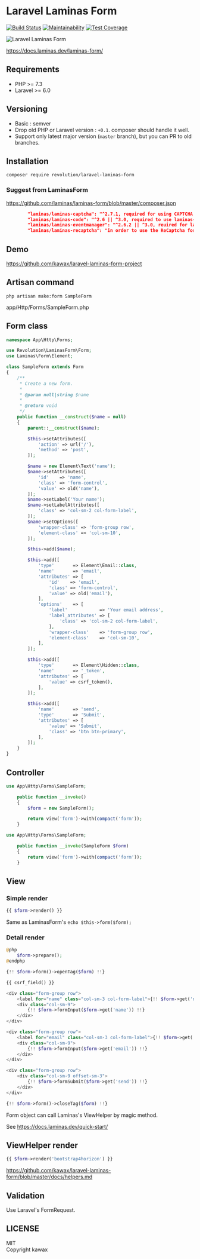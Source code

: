 # Laravel Laminas Form
[![Build Status](https://travis-ci.com/kawax/laravel-laminas-form.svg?branch=master)](https://travis-ci.com/kawax/laravel-laminas-form)
[![Maintainability](https://api.codeclimate.com/v1/badges/21666cb8ec565a23d92c/maintainability)](https://codeclimate.com/github/kawax/laravel-laminas-form/maintainability)
[![Test Coverage](https://api.codeclimate.com/v1/badges/21666cb8ec565a23d92c/test_coverage)](https://codeclimate.com/github/kawax/laravel-laminas-form/test_coverage)

![Laravel Laminas Form](screenshot.png)

https://docs.laminas.dev/laminas-form/

## Requirements
- PHP >= 7.3
- Laravel >= 6.0

## Versioning
- Basic : semver
- Drop old PHP or Laravel version : `+0.1`. composer should handle it well.
- Support only latest major version (`master` branch), but you can PR to old branches.

## Installation

```
composer require revolution/laravel-laminas-form
```

### Suggest from LaminasForm
https://github.com/laminas/laminas-form/blob/master/composer.json

```json
        "laminas/laminas-captcha": "^2.7.1, required for using CAPTCHA form elements",
        "laminas/laminas-code": "^2.6 || ^3.0, required to use laminas-form annotations support",
        "laminas/laminas-eventmanager": "^2.6.2 || ^3.0, reuired for laminas-form annotations support",
        "laminas/laminas-recaptcha": "in order to use the ReCaptcha form element"
```

## Demo
https://github.com/kawax/laravel-laminas-form-project

## Artisan command

```
php artisan make:form SampleForm
```

app/Http/Forms/SampleForm.php

## Form class

```php
namespace App\Http\Forms;

use Revolution\LaminasForm\Form;
use Laminas\Form\Element;

class SampleForm extends Form
{
    /**
     * Create a new form.
     *
     * @param null|string $name
     *
     * @return void
     */
    public function __construct($name = null)
    {
        parent::__construct($name);

        $this->setAttributes([
            'action' => url('/'),
            'method' => 'post',
        ]);

        $name = new Element\Text('name');
        $name->setAttributes([
            'id'    => 'name',
            'class' => 'form-control',
            'value' => old('name'),
        ]);
        $name->setLabel('Your name');
        $name->setLabelAttributes([
            'class' => 'col-sm-2 col-form-label',
        ]);
        $name->setOptions([
            'wrapper-class' => 'form-group row',
            'element-class' => 'col-sm-10',
        ]);

        $this->add($name);

        $this->add([
            'type'       => Element\Email::class,
            'name'       => 'email',
            'attributes' => [
                'id'    => 'email',
                'class' => 'form-control',
                'value' => old('email'),
            ],
            'options'    => [
                'label'            => 'Your email address',
                'label_attributes' => [
                    'class' => 'col-sm-2 col-form-label',
                ],
                'wrapper-class'    => 'form-group row',
                'element-class'    => 'col-sm-10',
            ],
        ]);

        $this->add([
            'type'       => Element\Hidden::class,
            'name'       => '_token',
            'attributes' => [
                'value' => csrf_token(),
            ],
        ]);

        $this->add([
            'name'       => 'send',
            'type'       => 'Submit',
            'attributes' => [
                'value' => 'Submit',
                'class' => 'btn btn-primary',
            ],
        ]);
    }
}
```

## Controller

```php
use App\Http\Forms\SampleForm;

    public function __invoke()
    {
        $form = new SampleForm();

        return view('form')->with(compact('form'));
    }
```

```php
use App\Http\Forms\SampleForm;

    public function __invoke(SampleForm $form)
    {
        return view('form')->with(compact('form'));
    }
```

## View

### Simple render

```php
{{ $form->render() }}
```

Same as LaminasForm's `echo $this->form($form);`

### Detail render

```php
@php
    $form->prepare();
@endphp

{!! $form->form()->openTag($form) !!}

{{ csrf_field() }}

<div class="form-group row">
    <label for="name" class="col-sm-3 col-form-label">{!! $form->get('name')->getLabel()  !!}</label>
    <div class="col-sm-9">
        {!! $form->formInput($form->get('name')) !!}
    </div>
</div>

<div class="form-group row">
    <label for="email" class="col-sm-3 col-form-label">{!! $form->get('email')->getLabel()  !!}</label>
    <div class="col-sm-9">
        {!! $form->formInput($form->get('email')) !!}
    </div>
</div>

<div class="form-group row">
    <div class="col-sm-9 offset-sm-3">
        {!! $form->formSubmit($form->get('send')) !!}
    </div>
</div>

{!! $form->form()->closeTag($form) !!}
```

Form object can call Laminas's ViewHelper by magic method.

See https://docs.laminas.dev/quick-start/

## ViewHelper render
```php
{{ $form->render('bootstrap4horizon') }}
```

https://github.com/kawax/laravel-laminas-form/blob/master/docs/helpers.md

## Validation
Use Laravel's FormRequest.

## LICENSE
MIT  
Copyright kawax

